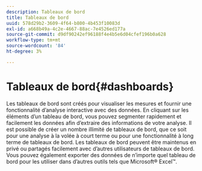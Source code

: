 ```yaml
---
description: Tableaux de bord
title: Tableaux de bord
uuid: 578d29b2-3609-4f64-b800-4b453f10083d
exl-id: a668b49a-4c2e-4667-88ac-7e4526ed177a
source-git-commit: d9df90242ef96188f4e4b5e6d04cfef196b0a628
workflow-type: tm+mt
source-wordcount: '84'
ht-degree: 3%

---
```


# Tableaux de bord{#dashboards}

Les tableaux de bord sont créés pour visualiser les mesures et fournir une fonctionnalité d’analyse interactive avec des données. En cliquant sur les éléments d’un tableau de bord, vous pouvez segmenter rapidement et facilement les données afin d’extraire des informations de votre analyse. Il est possible de créer un nombre illimité de tableaux de bord, que ce soit pour une analyse à la volée à court terme ou pour une fonctionnalité à long terme de tableaux de bord. Les tableaux de bord peuvent être maintenus en privé ou partagés facilement avec d’autres utilisateurs de tableaux de bord. Vous pouvez également exporter des données de n’importe quel tableau de bord pour les utiliser dans d’autres outils tels que Microsoft® Excel™.
